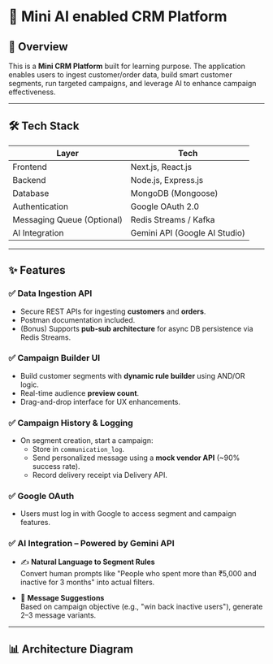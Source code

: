 # 🎯 Mini AI enabled CRM Platform 

## 🚀 Overview

This is a **Mini CRM Platform** built for learning purpose. The application enables users to ingest customer/order data, build smart customer segments, run targeted campaigns, and leverage AI to enhance campaign effectiveness.



---

## 🛠 Tech Stack

| Layer        | Tech                         |
|--------------|------------------------------|
| Frontend     | Next.js, React.js            |
| Backend      | Node.js, Express.js          |
| Database     | MongoDB (Mongoose)           |
| Authentication | Google OAuth 2.0           |
| Messaging Queue (Optional) | Redis Streams / Kafka |
| AI Integration | Gemini API (Google AI Studio) |

---

## ✨ Features

### ✅ Data Ingestion API
- Secure REST APIs for ingesting **customers** and **orders**.
- Postman documentation included.
- (Bonus) Supports **pub-sub architecture** for async DB persistence via Redis Streams.

### ✅ Campaign Builder UI
- Build customer segments with **dynamic rule builder** using AND/OR logic.
- Real-time audience **preview count**.
- Drag-and-drop interface for UX enhancements.

### ✅ Campaign History & Logging
- On segment creation, start a campaign:
  - Store in `communication_log`.
  - Send personalized message using a **mock vendor API** (~90% success rate).
  - Record delivery receipt via Delivery API.

### ✅ Google OAuth
- Users must log in with Google to access segment and campaign features.

### ✅ AI Integration – Powered by **Gemini API**
- ✍️ **Natural Language to Segment Rules**  
  Convert human prompts like "People who spent more than ₹5,000 and inactive for 3 months" into actual filters.

- 🧠 **Message Suggestions**  
  Based on campaign objective (e.g., "win back inactive users"), generate 2–3 message variants.

---

## 📊 Architecture Diagram

